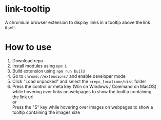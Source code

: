 # link-tooltip

A chromium browser extension to display links in a tooltip above the link itself.

# How to use

1. Download repo
1. Install modules using `npm i`
1. Build extension using `npm run build`
1. Go to `chrome://extensions/` and enable developer mode
1. Click "Load unpacked" and select the `<repo_location>/dist` folder
1. Press the control or meta key (Win on Windows / Command on MacOS) while hovering over links on webpages to show the tooltip containing the link url <br> or <br> Press the "S" key while hovering over images on webpages to show a tooltip containing the images size
